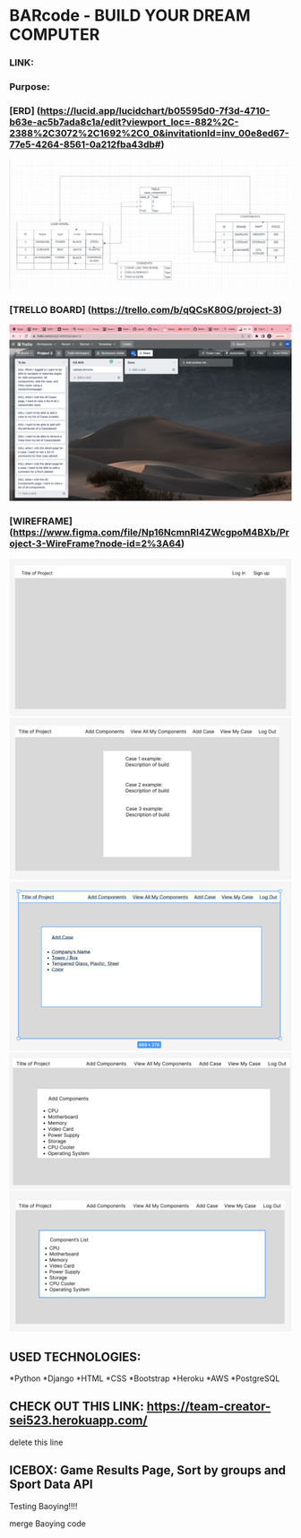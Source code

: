 # BARcode - BUILD YOUR DREAM COMPUTER
### LINK:  

### Purpose: 

### [ERD] (https://lucid.app/lucidchart/b05595d0-7f3d-4710-b63e-ac5b7ada8c1a/edit?viewport_loc=-882%2C-2388%2C3072%2C1692%2C0_0&invitationId=inv_00e8ed67-77e5-4264-8561-0a212fba43db#)
![ERD](images/ERD.png)

### [TRELLO BOARD] (https://trello.com/b/qQCsK80G/project-3)
![Trello Board](images/trello.png)

### [WIREFRAME] (https://www.figma.com/file/Np16NcmnRl4ZWcgpoM4BXb/Project-3-WireFrame?node-id=2%3A64)
![wireframe](images/wireframe1.png)
![wireframe](images/wireframe2.png)
![wireframe](images/wireframe3.png)
![wireframe](images/wireframe4.png)
![wireframe](images/wireframe5.png)

## USED TECHNOLOGIES:
*Python 
*Django 
*HTML
*CSS 
*Bootstrap 
*Heroku 
*AWS 
*PostgreSQL

## CHECK OUT THIS LINK: https://team-creator-sei523.herokuapp.com/

delete this line

## ICEBOX: Game Results Page, Sort by groups and Sport Data API

Testing Baoying!!!!

merge Baoying code